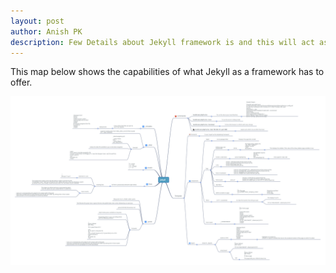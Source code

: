 ```yaml
---
layout: post
author: Anish PK
description: Few Details about Jekyll framework is and this will act as a quick reference guide for developing static website on Jekyll. 
---
```


This map below shows the capabilities of what Jekyll as a framework has to offer.

<img class="img-fluid" src="/assets/images/posts/jekyllmap.svg" alt="">

